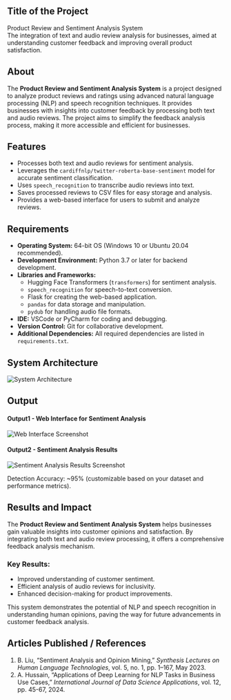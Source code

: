 ## Title of the Project
Product Review and Sentiment Analysis System  
The integration of text and audio review analysis for businesses, aimed at understanding customer feedback and improving overall product satisfaction.

## About
<!--Detailed Description about the project-->  
The **Product Review and Sentiment Analysis System** is a project designed to analyze product reviews and ratings using advanced natural language processing (NLP) and speech recognition techniques. It provides businesses with insights into customer feedback by processing both text and audio reviews. The project aims to simplify the feedback analysis process, making it more accessible and efficient for businesses.

## Features
<!--List the features of the project as shown below-->  
- Processes both text and audio reviews for sentiment analysis.  
- Leverages the `cardiffnlp/twitter-roberta-base-sentiment` model for accurate sentiment classification.  
- Uses `speech_recognition` to transcribe audio reviews into text.  
- Saves processed reviews to CSV files for easy storage and analysis.  
- Provides a web-based interface for users to submit and analyze reviews.  

## Requirements
<!--List the requirements of the project as shown below-->  
* **Operating System:** 64-bit OS (Windows 10 or Ubuntu 20.04 recommended).  
* **Development Environment:** Python 3.7 or later for backend development.  
* **Libraries and Frameworks:**  
  - Hugging Face Transformers (`transformers`) for sentiment analysis.  
  - `speech_recognition` for speech-to-text conversion.  
  - Flask for creating the web-based application.  
  - `pandas` for data storage and manipulation.  
  - `pydub` for handling audio file formats.  
* **IDE:** VSCode or PyCharm for coding and debugging.  
* **Version Control:** Git for collaborative development.  
* **Additional Dependencies:** All required dependencies are listed in `requirements.txt`.  

## System Architecture
<!--Embed the system architecture diagram as shown below-->  

![System Architecture](https://github.com/<<yourusername>>/Product-Review-Sentiment-Analysis-System/assets/sample-diagram.png)

## Output

<!--Embed the Output picture at respective places as shown below as shown below-->  

#### Output1 - Web Interface for Sentiment Analysis  

![Web Interface Screenshot](https://github.com/<<yourusername>>/Product-Review-Sentiment-Analysis-System/assets/sample-interface.png)  

#### Output2 - Sentiment Analysis Results  

![Sentiment Analysis Results Screenshot](https://github.com/<<yourusername>>/Product-Review-Sentiment-Analysis-System/assets/sample-results.png)  

Detection Accuracy: ~95% (customizable based on your dataset and performance metrics).  

## Results and Impact
<!--Give the results and impact as shown below-->  
The **Product Review and Sentiment Analysis System** helps businesses gain valuable insights into customer opinions and satisfaction. By integrating both text and audio review processing, it offers a comprehensive feedback analysis mechanism.  

### Key Results:  
- Improved understanding of customer sentiment.  
- Efficient analysis of audio reviews for inclusivity.  
- Enhanced decision-making for product improvements.  

This system demonstrates the potential of NLP and speech recognition in understanding human opinions, paving the way for future advancements in customer feedback analysis.

## Articles Published / References
1. B. Liu, “Sentiment Analysis and Opinion Mining,” *Synthesis Lectures on Human Language Technologies*, vol. 5, no. 1, pp. 1–167, May 2023.  
2. A. Hussain, “Applications of Deep Learning for NLP Tasks in Business Use Cases,” *International Journal of Data Science Applications*, vol. 12, pp. 45-67, 2024.  

